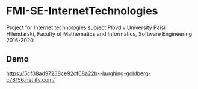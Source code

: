 # FMI-SE-InternetTechnologies

Project for Internet technologies subject
Plovdiv University Paisii Hilendarski, Faculty of Mathematics and Informatics, Software Engineering 2016-2020

## Demo
https://5cf38ad97238ce92cf68a22b--laughing-goldberg-c78156.netlify.com/
